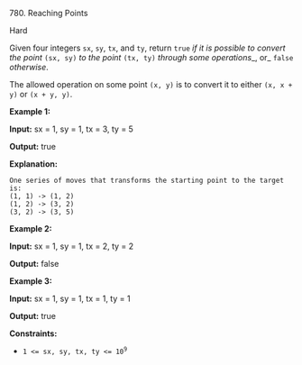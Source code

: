 780\. Reaching Points

Hard

Given four integers `sx`, `sy`, `tx`, and `ty`, return `true` _if it is possible to convert the point_ `(sx, sy)` _to the point_ `(tx, ty)` _through some operations__, or_ `false` _otherwise_.

The allowed operation on some point `(x, y)` is to convert it to either `(x, x + y)` or `(x + y, y)`.

**Example 1:**

**Input:** sx = 1, sy = 1, tx = 3, ty = 5

**Output:** true

**Explanation:**

    One series of moves that transforms the starting point to the target is:
    (1, 1) -> (1, 2)
    (1, 2) -> (3, 2)
    (3, 2) -> (3, 5) 

**Example 2:**

**Input:** sx = 1, sy = 1, tx = 2, ty = 2

**Output:** false 

**Example 3:**

**Input:** sx = 1, sy = 1, tx = 1, ty = 1

**Output:** true 

**Constraints:**

*   <code>1 <= sx, sy, tx, ty <= 10<sup>9</sup></code>